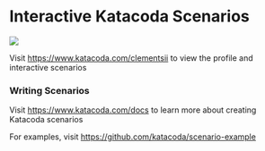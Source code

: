 # Interactive Katacoda Scenarios

[![](http://shields.katacoda.com/katacoda/clementsii/count.svg)](https://www.katacoda.com/clementsii "Get your profile on Katacoda.com")

Visit https://www.katacoda.com/clementsii to view the profile and interactive scenarios

### Writing Scenarios
Visit https://www.katacoda.com/docs to learn more about creating Katacoda scenarios

For examples, visit https://github.com/katacoda/scenario-example
